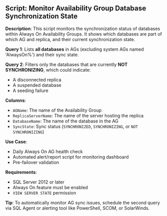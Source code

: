 ## Script: Monitor Availability Group Database Synchronization State

**Description**:
This script monitors the synchronization status of databases within Always On Availability Groups. It shows which databases are part of which AG and replica, and their current synchronization state.

**Query 1**: Lists **all databases** in AGs (excluding system AGs named 'AlwaysOn%') and their sync state.

**Query 2**: Filters only the databases that are currently **NOT SYNCHRONIZING**, which could indicate:
- A disconnected replica
- A suspended database
- A seeding failure

**Columns**:
- `AGName`: The name of the Availability Group
- `ReplicaServerName`: The name of the server hosting the replica
- `DatabaseName`: The name of the database in the AG
- `SyncState`: Sync status (`SYNCHRONIZED`, `SYNCHRONIZING`, or `NOT SYNCHRONIZING`)

**Use Case**:
- Daily Always On AG health check
- Automated alert/report script for monitoring dashboard
- Pre-failover validation

**Requirements**:
- SQL Server 2012 or later
- Always On feature must be enabled
- `VIEW SERVER STATE` permission

**Tip**:
To automatically monitor AG sync issues, schedule the second query via SQL Agent or alerting tool like PowerShell, SCOM, or SolarWinds.
